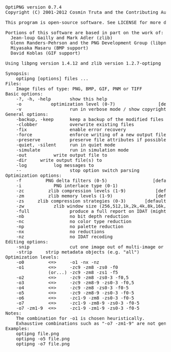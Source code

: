 <pre>OptiPNG version 0.7.4
Copyright (C) 2001-2012 Cosmin Truta and the Contributing Authors.

This program is open-source software. See LICENSE for more details.

Portions of this software are based in part on the work of:
  Jean-loup Gailly and Mark Adler (zlib)
  Glenn Randers-Pehrson and the PNG Development Group (libpng)
  Miyasaka Masaru (BMP support)
  David Koblas (GIF support)

Using libpng version 1.4.12 and zlib version 1.2.7-optipng

Synopsis:
    optipng [options] files ...
Files:
    Image files of type: PNG, BMP, GIF, PNM or TIFF
Basic options:
    -?, -h, -help       show this help
    -o <level>          optimization level (0-7)                [default: 2]
    -v                  run in verbose mode / show copyright and version info
General options:
    -backup, -keep      keep a backup of the modified files
    -clobber            overwrite existing files
    -fix                enable error recovery
    -force              enforce writing of a new output file
    -preserve           preserve file attributes if possible
    -quiet, -silent     run in quiet mode
    -simulate           run in simulation mode
    -out <file>         write output file to <file>
    -dir <directory>    write output file(s) to <directory>
    -log <file>         log messages to <file>
    --                  stop option switch parsing
Optimization options:
    -f <filters>        PNG delta filters (0-5)                 [default: 0,5]
    -i <type>           PNG interlace type (0-1)
    -zc <levels>        zlib compression levels (1-9)           [default: 9]
    -zm <levels>        zlib memory levels (1-9)                [default: 8]
    -zs <strategies>    zlib compression strategies (0-3)       [default: 0-3]
    -zw <size>          zlib window size (256,512,1k,2k,4k,8k,16k,32k)
    -full               produce a full report on IDAT (might reduce speed)
    -nb                 no bit depth reduction
    -nc                 no color type reduction
    -np                 no palette reduction
    -nx                 no reductions
    -nz                 no IDAT recoding
Editing options:
    -snip               cut one image out of multi-image or animation files
    -strip <objects>    strip metadata objects (e.g. "all")
Optimization levels:
    -o0         <=>     -o1 -nx -nz                             (0 or 1 trials)
    -o1         <=>     -zc9 -zm8 -zs0 -f0                      (1 trial)
                (or...) -zc9 -zm8 -zs1 -f5                      (1 trial)
    -o2         <=>     -zc9 -zm8 -zs0-3 -f0,5                  (8 trials)
    -o3         <=>     -zc9 -zm8-9 -zs0-3 -f0,5                (16 trials)
    -o4         <=>     -zc9 -zm8 -zs0-3 -f0-5                  (24 trials)
    -o5         <=>     -zc9 -zm8-9 -zs0-3 -f0-5                (48 trials)
    -o6         <=>     -zc1-9 -zm8 -zs0-3 -f0-5                (120 trials)
    -o7         <=>     -zc1-9 -zm8-9 -zs0-3 -f0-5              (240 trials)
    -o7 -zm1-9  <=>     -zc1-9 -zm1-9 -zs0-3 -f0-5              (1080 trials)
Notes:
    The combination for -o1 is chosen heuristically.
    Exhaustive combinations such as "-o7 -zm1-9" are not generally recommended.
Examples:
    optipng file.png                                            (default speed)
    optipng -o5 file.png                                        (slow)
    optipng -o7 file.png                                        (very slow)</pre>
